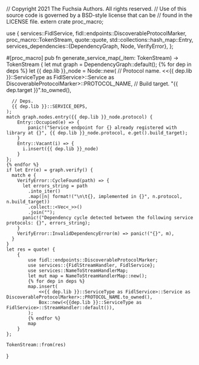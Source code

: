 // Copyright 2021 The Fuchsia Authors. All rights reserved.
// Use of this source code is governed by a BSD-style license that can be
// found in the LICENSE file.
extern crate proc_macro;

use {
    services::FidlService,
    fidl::endpoints::DiscoverableProtocolMarker,
    proc_macro::TokenStream,
    quote::quote,
    std::collections::hash_map::Entry,
    services_dependencies::{DependencyGraph, Node, VerifyError},
};

#[proc_macro]
pub fn generate_service_map(_item: TokenStream) -> TokenStream {
    let mut graph = DependencyGraph::default();
    {% for dep in deps %}
    let {{ dep.lib }}_node = Node::new(
      // Protocol name.
      <<{{ dep.lib }}::ServiceType as FidlService>::Service as DiscoverableProtocolMarker>::PROTOCOL_NAME,
      // Build target.
      "{{ dep.target }}".to_owned(),

      // Deps.
      {{ dep.lib }}::SERVICE_DEPS,
    );
    match graph.nodes.entry({{ dep.lib }}_node.protocol) {
        Entry::Occupied(e) => {
            panic!("Service endpoint for {} already registered with library at {}", {{ dep.lib }}_node.protocol, e.get().build_target);
        }
        Entry::Vacant(i) => {
          i.insert({{ dep.lib }}_node)
        }
    };
    {% endfor %}
    if let Err(e) = graph.verify() {
      match e {
        VerifyError::CycleFound(path) => {
          let errors_string = path
            .into_iter()
            .map(|n| format!("\n\t{}, implemented in {}", n.protocol, n.build_target))
            .collect::<Vec<_>>()
            .join("");
          panic!("Dependency cycle detected between the following service protocols: {}", errors_string);
        }
        VerifyError::InvalidDependencyError(m) => panic!("{}", m),
      }
    }
    let res = quote! {
        {
            use fidl::endpoints::DiscoverableProtocolMarker;
            use services::{FidlStreamHandler, FidlService};
            use services::NameToStreamHandlerMap;
            let mut map = NameToStreamHandlerMap::new();
            {% for dep in deps %}
            map.insert(
                <<{{ dep.lib }}::ServiceType as FidlService>::Service as DiscoverableProtocolMarker>::PROTOCOL_NAME.to_owned(),
                Box::new(<{{dep.lib }}::ServiceType as FidlService>::StreamHandler::default()),
            );
            {% endfor %}
            map
        }
    };

    TokenStream::from(res)
}
